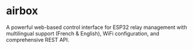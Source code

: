 # airbox
A powerful web-based control interface for ESP32 relay management with multilingual support (French &amp; English), WiFi configuration, and comprehensive REST API.
